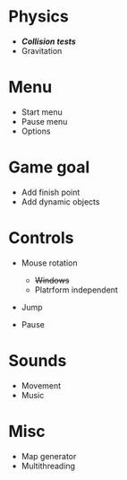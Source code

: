 # Physics

- ***Collision tests***
- Gravitation

# Menu

- Start menu
- Pause menu
- Options

# Game goal

- Add finish point
- Add dynamic objects

# Controls

- Mouse rotation
    - ~~Windows~~
    - Platrform independent
  
- Jump
- Pause

# Sounds

- Movement
- Music

# Misc

- Map generator
- Multithreading